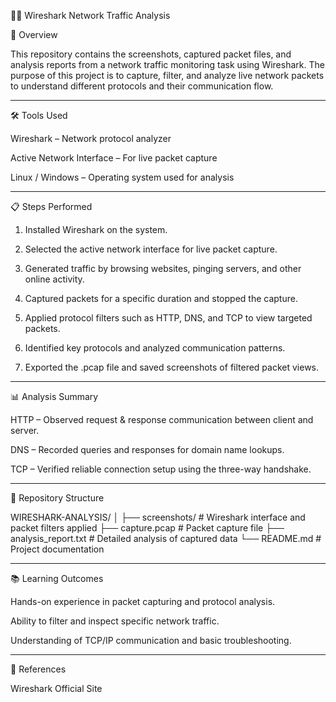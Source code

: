 🕵️‍♂️ Wireshark Network Traffic Analysis

📌 Overview

This repository contains the screenshots, captured packet files, and analysis reports from a network traffic monitoring task using Wireshark.
The purpose of this project is to capture, filter, and analyze live network packets to understand different protocols and their communication flow.


---

🛠 Tools Used

Wireshark – Network protocol analyzer

Active Network Interface – For live packet capture

Linux / Windows – Operating system used for analysis



---

📋 Steps Performed

1. Installed Wireshark on the system.


2. Selected the active network interface for live packet capture.


3. Generated traffic by browsing websites, pinging servers, and other online activity.


4. Captured packets for a specific duration and stopped the capture.


5. Applied protocol filters such as HTTP, DNS, and TCP to view targeted packets.


6. Identified key protocols and analyzed communication patterns.


7. Exported the .pcap file and saved screenshots of filtered packet views.




---

📊 Analysis Summary

HTTP – Observed request & response communication between client and server.

DNS – Recorded queries and responses for domain name lookups.

TCP – Verified reliable connection setup using the three-way handshake.



---

📂 Repository Structure

WIRESHARK-ANALYSIS/
│
├── screenshots/           # Wireshark interface and packet filters applied
├── capture.pcap           # Packet capture file
├── analysis_report.txt    # Detailed analysis of captured data
└── README.md              # Project documentation


---

📚 Learning Outcomes

Hands-on experience in packet capturing and protocol analysis.

Ability to filter and inspect specific network traffic.

Understanding of TCP/IP communication and basic troubleshooting.



---

🔗 References

Wireshark Official Site
